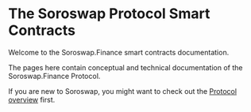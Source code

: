 # The Soroswap Protocol Smart Contracts

Welcome to the Soroswap.Finance smart contracts documentation.

The pages here contain conceptual and technical documentation of the Soroswap.Finance Protocol.

If you are new to Soroswap, you might want to check out the [Protocol overview](./01-concepts/01-protocol-overview/01-how-soroswap-works) first.
